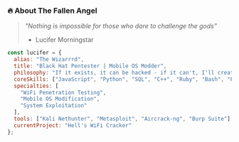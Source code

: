 ### 🔥 **About The Fallen Angel**
> *"Nothing is impossible for those who dare to challenge the gods"*  
> - Lucifer Morningstar

```javascript
const lucifer = {
  alias: "The Wizarrrd",
  title: "Black Hat Pentester | Mobile OS Modder",
  philosophy: "If it exists, it can be hacked - if it can't, I'll create the tool",
  coreSkills: ["JavaScript", "Python", "SQL", "C++", "Ruby", "Bash", "PHP"],
  specialties: [
    "WiFi Penetration Testing", 
    "Mobile OS Modification",
    "System Exploitation"
  ],
  tools: ["Kali Nethunter", "Metasploit", "Aircrack-ng", "Burp Suite"],
  currentProject: "Hell's WiFi Cracker"
};
